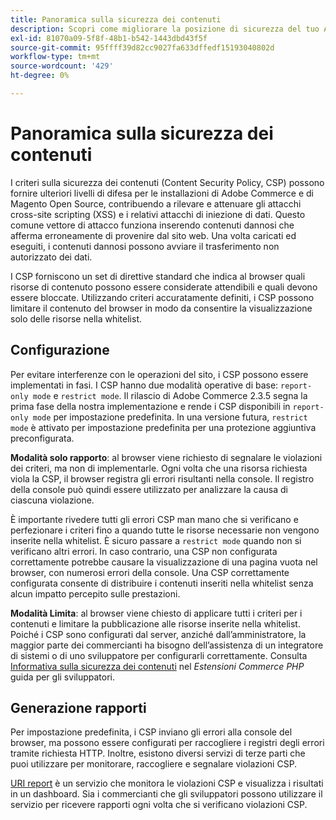 ```yaml
---
title: Panoramica sulla sicurezza dei contenuti
description: Scopri come migliorare la posizione di sicurezza del tuo Adobe Commerce o store di Magento Open Source utilizzando un criterio per la sicurezza dei contenuti.
exl-id: 81070a09-5f8f-48b1-b542-1443dbd43f5f
source-git-commit: 95ffff39d82cc9027fa633dffedf15193040802d
workflow-type: tm+mt
source-wordcount: '429'
ht-degree: 0%

---
```


# Panoramica sulla sicurezza dei contenuti

I criteri sulla sicurezza dei contenuti (Content Security Policy, CSP) possono fornire ulteriori livelli di difesa per le installazioni di Adobe Commerce e di Magento Open Source, contribuendo a rilevare e attenuare gli attacchi cross-site scripting (XSS) e i relativi attacchi di iniezione di dati. Questo comune vettore di attacco funziona inserendo contenuti dannosi che afferma erroneamente di provenire dal sito web. Una volta caricati ed eseguiti, i contenuti dannosi possono avviare il trasferimento non autorizzato dei dati.

I CSP forniscono un set di direttive standard che indica al browser quali risorse di contenuto possono essere considerate attendibili e quali devono essere bloccate. Utilizzando criteri accuratamente definiti, i CSP possono limitare il contenuto del browser in modo da consentire la visualizzazione solo delle risorse nella whitelist.

## Configurazione

Per evitare interferenze con le operazioni del sito, i CSP possono essere implementati in fasi. I CSP hanno due modalità operative di base: `report-only mode` e `restrict mode`. Il rilascio di Adobe Commerce 2.3.5 segna la prima fase della nostra implementazione e rende i CSP disponibili in `report-only mode` per impostazione predefinita. In una versione futura, `restrict mode` è attivato per impostazione predefinita per una protezione aggiuntiva preconfigurata.

**Modalità solo rapporto**: al browser viene richiesto di segnalare le violazioni dei criteri, ma non di implementarle. Ogni volta che una risorsa richiesta viola la CSP, il browser registra gli errori risultanti nella console. Il registro della console può quindi essere utilizzato per analizzare la causa di ciascuna violazione.

È importante rivedere tutti gli errori CSP man mano che si verificano e perfezionare i criteri fino a quando tutte le risorse necessarie non vengono inserite nella whitelist. È sicuro passare a `restrict mode` quando non si verificano altri errori. In caso contrario, una CSP non configurata correttamente potrebbe causare la visualizzazione di una pagina vuota nel browser, con numerosi errori della console. Una CSP correttamente configurata consente di distribuire i contenuti inseriti nella whitelist senza alcun impatto percepito sulle prestazioni.

**Modalità Limita**: al browser viene chiesto di applicare tutti i criteri per i contenuti e limitare la pubblicazione alle risorse inserite nella whitelist. Poiché i CSP sono configurati dal server, anziché dall’amministratore, la maggior parte dei commercianti ha bisogno dell’assistenza di un integratore di sistemi o di uno sviluppatore per configurarli correttamente. Consulta [Informativa sulla sicurezza dei contenuti](https://developer.adobe.com/commerce/php/development/security/content-security-policies/) nel _Estensioni Commerce PHP_ guida per gli sviluppatori.

## Generazione rapporti

Per impostazione predefinita, i CSP inviano gli errori alla console del browser, ma possono essere configurati per raccogliere i registri degli errori tramite richiesta HTTP. Inoltre, esistono diversi servizi di terze parti che puoi utilizzare per monitorare, raccogliere e segnalare violazioni CSP.

[URI report](https://report-uri.io/) è un servizio che monitora le violazioni CSP e visualizza i risultati in un dashboard. Sia i commercianti che gli sviluppatori possono utilizzare il servizio per ricevere rapporti ogni volta che si verificano violazioni CSP.
